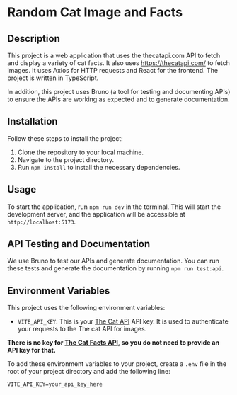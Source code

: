 # Random Cat Image and Facts

## Description

This project is a web application that uses the thecatapi.com API to fetch and display a variety of cat facts. It also uses https://thecatapi.com/ to fetch images. It uses Axios for HTTP requests and React for the frontend. The project is written in TypeScript.

In addition, this project uses Bruno (a tool for testing and documenting APIs) to ensure the APIs are working as expected and to generate documentation.

## Installation

Follow these steps to install the project:

1. Clone the repository to your local machine.
2. Navigate to the project directory.
3. Run `npm install` to install the necessary dependencies.

## Usage

To start the application, run `npm run dev` in the terminal. This will start the development server, and the application will be accessible at `http://localhost:5173`.

## API Testing and Documentation

We use Bruno to test our APIs and generate documentation. You can run these tests and generate the documentation by running `npm run test:api`.

## Environment Variables

This project uses the following environment variables:

- `VITE_API_KEY`: This is your [The Cat API]("https://thecatapi.com/) API key. It is used to authenticate your requests to the The cat API for images.

**There is no key for [The Cat Facts API](https://alexwohlbruck.github.io/cat-facts/), so you do not need to provide an API key for that.**

To add these environment variables to your project, create a `.env` file in the root of your project directory and add the following line:

```properties
VITE_API_KEY=your_api_key_here
```
